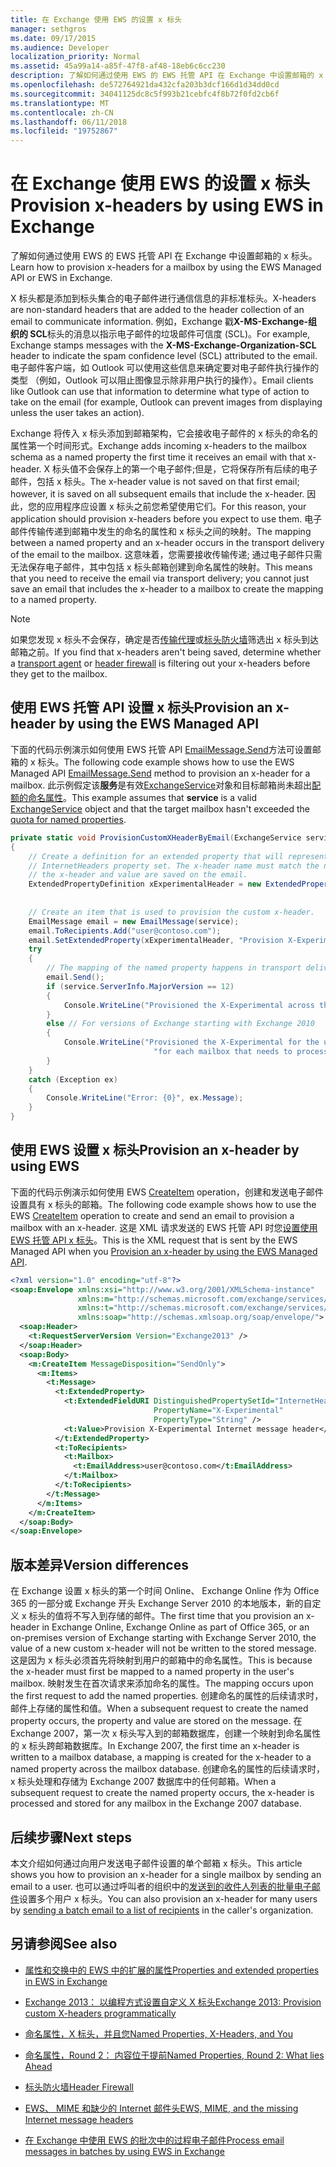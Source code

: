 ```yaml
---
title: 在 Exchange 使用 EWS 的设置 x 标头
manager: sethgros
ms.date: 09/17/2015
ms.audience: Developer
localization_priority: Normal
ms.assetid: 45a99a14-a85f-47f8-af48-18eb6c6cc230
description: 了解如何通过使用 EWS 的 EWS 托管 API 在 Exchange 中设置邮箱的 x 标头。
ms.openlocfilehash: de572764921da432cfa203b3dcf166d1d34dd0cd
ms.sourcegitcommit: 34041125dc8c5f993b21cebfc4f8b72f0fd2cb6f
ms.translationtype: MT
ms.contentlocale: zh-CN
ms.lasthandoff: 06/11/2018
ms.locfileid: "19752867"
---
```

# <a name="provision-x-headers-by-using-ews-in-exchange"></a><span data-ttu-id="355de-103">在 Exchange 使用 EWS 的设置 x 标头</span><span class="sxs-lookup"><span data-stu-id="355de-103">Provision x-headers by using EWS in Exchange</span></span>

<span data-ttu-id="355de-104">了解如何通过使用 EWS 的 EWS 托管 API 在 Exchange 中设置邮箱的 x 标头。</span><span class="sxs-lookup"><span data-stu-id="355de-104">Learn how to provision x-headers for a mailbox by using the EWS Managed API or EWS in Exchange.</span></span>
  
<span data-ttu-id="355de-105">X 标头都是添加到标头集合的电子邮件进行通信信息的非标准标头。</span><span class="sxs-lookup"><span data-stu-id="355de-105">X-headers are non-standard headers that are added to the header collection of an email to communicate information.</span></span> <span data-ttu-id="355de-106">例如，Exchange 戳**X-MS-Exchange-组织的 SCL**标头的消息以指示电子邮件的垃圾邮件可信度 (SCL)。</span><span class="sxs-lookup"><span data-stu-id="355de-106">For example, Exchange stamps messages with the **X-MS-Exchange-Organization-SCL** header to indicate the spam confidence level (SCL) attributed to the email.</span></span> <span data-ttu-id="355de-107">电子邮件客户端，如 Outlook 可以使用这些信息来确定要对电子邮件执行操作的类型 （例如，Outlook 可以阻止图像显示除非用户执行的操作）。</span><span class="sxs-lookup"><span data-stu-id="355de-107">Email clients like Outlook can use that information to determine what type of action to take on the email (for example, Outlook can prevent images from displaying unless the user takes an action).</span></span> 
  
<span data-ttu-id="355de-108">Exchange 将传入 x 标头添加到邮箱架构，它会接收电子邮件的 x 标头的命名的属性第一个时间形式。</span><span class="sxs-lookup"><span data-stu-id="355de-108">Exchange adds incoming x-headers to the mailbox schema as a named property the first time it receives an email with that x-header.</span></span> <span data-ttu-id="355de-109">X 标头值不会保存上的第一个电子邮件;但是，它将保存所有后续的电子邮件，包括 x 标头。</span><span class="sxs-lookup"><span data-stu-id="355de-109">The x-header value is not saved on that first email; however, it is saved on all subsequent emails that include the x-header.</span></span> <span data-ttu-id="355de-110">因此，您的应用程序应设置 x 标头之前您希望使用它们。</span><span class="sxs-lookup"><span data-stu-id="355de-110">For this reason, your application should provision x-headers before you expect to use them.</span></span> <span data-ttu-id="355de-111">电子邮件传输传递到邮箱中发生的命名的属性和 x 标头之间的映射。</span><span class="sxs-lookup"><span data-stu-id="355de-111">The mapping between a named property and an x-header occurs in the transport delivery of the email to the mailbox.</span></span> <span data-ttu-id="355de-112">这意味着，您需要接收传输传递; 通过电子邮件只需无法保存电子邮件，其中包括 x 标头邮箱创建到命名属性的映射。</span><span class="sxs-lookup"><span data-stu-id="355de-112">This means that you need to receive the email via transport delivery; you cannot just save an email that includes the x-header to a mailbox to create the mapping to a named property.</span></span>
  
> [!NOTE]
> <span data-ttu-id="355de-113">如果您发现 x 标头不会保存，确定是否[传输代理](http://code.msdn.microsoft.com/Exchange-2013-Build-an-32f62f5a)或[标头防火墙](http://technet.microsoft.com/en-us/library/bb232136%28v=exchg.150%29.aspx)筛选出 x 标头到达邮箱之前。</span><span class="sxs-lookup"><span data-stu-id="355de-113">If you find that x-headers aren't being saved, determine whether a [transport agent](http://code.msdn.microsoft.com/Exchange-2013-Build-an-32f62f5a) or [header firewall](http://technet.microsoft.com/en-us/library/bb232136%28v=exchg.150%29.aspx) is filtering out your x-headers before they get to the mailbox.</span></span> 
  
## <a name="provision-an-x-header-by-using-the-ews-managed-api"></a><span data-ttu-id="355de-114">使用 EWS 托管 API 设置 x 标头</span><span class="sxs-lookup"><span data-stu-id="355de-114">Provision an x-header by using the EWS Managed API</span></span>
<span data-ttu-id="355de-115"><a name="bk_example1"> </a></span><span class="sxs-lookup"><span data-stu-id="355de-115"></span></span>

<span data-ttu-id="355de-116">下面的代码示例演示如何使用 EWS 托管 API [EmailMessage.Send](http://msdn.microsoft.com/en-us/library/office/microsoft.exchange.webservices.data.emailmessage.send%28v=exchg.80%29.aspx)方法可设置邮箱的 x 标头。</span><span class="sxs-lookup"><span data-stu-id="355de-116">The following code example shows how to use the EWS Managed API [EmailMessage.Send](http://msdn.microsoft.com/en-us/library/office/microsoft.exchange.webservices.data.emailmessage.send%28v=exchg.80%29.aspx) method to provision an x-header for a mailbox.</span></span> <span data-ttu-id="355de-117">此示例假定该**服务**是有效[ExchangeService](http://msdn.microsoft.com/en-us/library/microsoft.exchange.webservices.data.exchangeservice%28v=exchg.80%29.aspx)对象和目标邮箱尚未超出[配额的命名属性](http://technet.microsoft.com/en-us/library/bb851492%28v=EXCHG.80%29.aspx)。</span><span class="sxs-lookup"><span data-stu-id="355de-117">This example assumes that **service** is a valid [ExchangeService](http://msdn.microsoft.com/en-us/library/microsoft.exchange.webservices.data.exchangeservice%28v=exchg.80%29.aspx) object and that the target mailbox hasn't exceeded the [quota for named properties](http://technet.microsoft.com/en-us/library/bb851492%28v=EXCHG.80%29.aspx).</span></span>
  
```cs
private static void ProvisionCustomXHeaderByEmail(ExchangeService service)
{
    // Create a definition for an extended property that will represent a custom x-header. X-headers must be created in the
    // InternetHeaders property set. The x-header name must match the name of the x-header sent in the subsequent emails so
    // the x-header and value are saved on the email.
    ExtendedPropertyDefinition xExperimentalHeader = new ExtendedPropertyDefinition(DefaultExtendedPropertySet.InternetHeaders,
                                                                                            "X-Experimental",
                                                                                            MapiPropertyType.String);
    // Create an item that is used to provision the custom x-header.
    EmailMessage email = new EmailMessage(service);
    email.ToRecipients.Add("user@contoso.com");
    email.SetExtendedProperty(xExperimentalHeader, "Provision X-Experimental Internet message header");
    try
    {
        // The mapping of the named property happens in transport delivery.
        email.Send();
        if (service.ServerInfo.MajorVersion == 12)
        {
            Console.WriteLine("Provisioned the X-Experimental across the mailbox database that hosts the user's mailbox.");
        }
        else // For versions of Exchange starting with Exchange 2010
        {
            Console.WriteLine("Provisioned the X-Experimental for the user's mailbox. You will need to run this " +
                                "for each mailbox that needs to process this x-header.");
        }
    }
    catch (Exception ex)
    {
        Console.WriteLine("Error: {0}", ex.Message);
    }
}
```

## <a name="provision-an-x-header-by-using-ews"></a><span data-ttu-id="355de-118">使用 EWS 设置 x 标头</span><span class="sxs-lookup"><span data-stu-id="355de-118">Provision an x-header by using EWS</span></span>
<span data-ttu-id="355de-119"><a name="bk_example1"> </a></span><span class="sxs-lookup"><span data-stu-id="355de-119"></span></span>

<span data-ttu-id="355de-120">下面的代码示例演示如何使用 EWS [CreateItem](http://msdn.microsoft.com/library/78a52120-f1d0-4ed7-8748-436e554f75b6%28Office.15%29.aspx) operation，创建和发送电子邮件设置具有 x 标头的邮箱。</span><span class="sxs-lookup"><span data-stu-id="355de-120">The following code example shows how to use the EWS [CreateItem](http://msdn.microsoft.com/library/78a52120-f1d0-4ed7-8748-436e554f75b6%28Office.15%29.aspx) operation to create and send an email to provision a mailbox with an x-header.</span></span> <span data-ttu-id="355de-121">这是 XML 请求发送的 EWS 托管 API 时您[设置使用 EWS 托管 API x 标头](#bk_example1)。</span><span class="sxs-lookup"><span data-stu-id="355de-121">This is the XML request that is sent by the EWS Managed API when you [Provision an x-header by using the EWS Managed API](#bk_example1).</span></span>
  
```XML
<?xml version="1.0" encoding="utf-8"?>
<soap:Envelope xmlns:xsi="http://www.w3.org/2001/XMLSchema-instance"
               xmlns:m="http://schemas.microsoft.com/exchange/services/2006/messages"
               xmlns:t="http://schemas.microsoft.com/exchange/services/2006/types"
               xmlns:soap="http://schemas.xmlsoap.org/soap/envelope/">
  <soap:Header>
    <t:RequestServerVersion Version="Exchange2013" />
  </soap:Header>
  <soap:Body>
    <m:CreateItem MessageDisposition="SendOnly">
      <m:Items>
        <t:Message>
          <t:ExtendedProperty>
            <t:ExtendedFieldURI DistinguishedPropertySetId="InternetHeaders"
                                PropertyName="X-Experimental"
                                PropertyType="String" />
            <t:Value>Provision X-Experimental Internet message header</t:Value>
          </t:ExtendedProperty>
          <t:ToRecipients>
            <t:Mailbox>
              <t:EmailAddress>user@contoso.com</t:EmailAddress>
            </t:Mailbox>
          </t:ToRecipients>
        </t:Message>
      </m:Items>
    </m:CreateItem>
  </soap:Body>
</soap:Envelope>

```

## <a name="version-differences"></a><span data-ttu-id="355de-122">版本差异</span><span class="sxs-lookup"><span data-stu-id="355de-122">Version differences</span></span>
<span data-ttu-id="355de-123"><a name="bk_example1"> </a></span><span class="sxs-lookup"><span data-stu-id="355de-123"></span></span>

<span data-ttu-id="355de-124">在 Exchange 设置 x 标头的第一个时间 Online、 Exchange Online 作为 Office 365 的一部分或 Exchange 开头 Exchange Server 2010 的本地版本，新的自定义 x 标头的值将不写入到存储的邮件。</span><span class="sxs-lookup"><span data-stu-id="355de-124">The first time that you provision an x-header in Exchange Online, Exchange Online as part of Office 365, or an on-premises version of Exchange starting with Exchange Server 2010, the value of a new custom x-header will not be written to the stored message.</span></span> <span data-ttu-id="355de-125">这是因为 x 标头必须首先将映射到用户的邮箱中的命名属性。</span><span class="sxs-lookup"><span data-stu-id="355de-125">This is because the x-header must first be mapped to a named property in the user's mailbox.</span></span> <span data-ttu-id="355de-126">映射发生在首次请求来添加命名的属性。</span><span class="sxs-lookup"><span data-stu-id="355de-126">The mapping occurs upon the first request to add the named properties.</span></span> <span data-ttu-id="355de-127">创建命名的属性的后续请求时，邮件上存储的属性和值。</span><span class="sxs-lookup"><span data-stu-id="355de-127">When a subsequent request to create the named property occurs, the property and value are stored on the message.</span></span> <span data-ttu-id="355de-128">在 Exchange 2007，第一次 x 标头写入到的邮箱数据库，创建一个映射到命名属性的 x 标头跨邮箱数据库。</span><span class="sxs-lookup"><span data-stu-id="355de-128">In Exchange 2007, the first time an x-header is written to a mailbox database, a mapping is created for the x-header to a named property across the mailbox database.</span></span> <span data-ttu-id="355de-129">创建命名的属性的后续请求时，x 标头处理和存储为 Exchange 2007 数据库中的任何邮箱。</span><span class="sxs-lookup"><span data-stu-id="355de-129">When a subsequent request to create the named property occurs, the x-header is processed and stored for any mailbox in the Exchange 2007 database.</span></span>
  
## <a name="next-steps"></a><span data-ttu-id="355de-130">后续步骤</span><span class="sxs-lookup"><span data-stu-id="355de-130">Next steps</span></span>
<span data-ttu-id="355de-131"><a name="bk_example1"> </a></span><span class="sxs-lookup"><span data-stu-id="355de-131"></span></span>

<span data-ttu-id="355de-132">本文介绍如何通过向用户发送电子邮件设置的单个邮箱 x 标头。</span><span class="sxs-lookup"><span data-stu-id="355de-132">This article shows you how to provision an x-header for a single mailbox by sending an email to a user.</span></span> <span data-ttu-id="355de-133">也可以通过呼叫者的组织中的[发送到的收件人列表的批量电子邮件](how-to-process-email-messages-in-batches-by-using-ews-in-exchange.md)设置多个用户 x 标头。</span><span class="sxs-lookup"><span data-stu-id="355de-133">You can also provision an x-header for many users by [sending a batch email to a list of recipients](how-to-process-email-messages-in-batches-by-using-ews-in-exchange.md) in the caller's organization.</span></span> 
  
## <a name="see-also"></a><span data-ttu-id="355de-134">另请参阅</span><span class="sxs-lookup"><span data-stu-id="355de-134">See also</span></span>


- [<span data-ttu-id="355de-135">属性和交换中的 EWS 中的扩展的属性</span><span class="sxs-lookup"><span data-stu-id="355de-135">Properties and extended properties in EWS in Exchange</span></span>](properties-and-extended-properties-in-ews-in-exchange.md)
    
- [<span data-ttu-id="355de-136">Exchange 2013： 以编程方式设置自定义 X 标头</span><span class="sxs-lookup"><span data-stu-id="355de-136">Exchange 2013: Provision custom X-headers programmatically</span></span>](http://code.msdn.microsoft.com/exchange/Exchange-2013-Provision-d4ef5719)
    
- [<span data-ttu-id="355de-137">命名属性，X 标头，并且您</span><span class="sxs-lookup"><span data-stu-id="355de-137">Named Properties, X-Headers, and You</span></span>](http://blogs.technet.com/b/exchange/archive/2009/04/06/3407221.aspx)
    
- [<span data-ttu-id="355de-138">命名属性，Round 2： 内容位于提前</span><span class="sxs-lookup"><span data-stu-id="355de-138">Named Properties, Round 2: What lies Ahead</span></span>](http://blogs.technet.com/b/exchange/archive/2009/06/12/3407672.aspx)
    
- [<span data-ttu-id="355de-139">标头防火墙</span><span class="sxs-lookup"><span data-stu-id="355de-139">Header Firewall</span></span>](http://technet.microsoft.com/en-us/library/bb232136%28v=exchg.150%29.aspx)
    
- [<span data-ttu-id="355de-140">EWS、 MIME 和缺少的 Internet 邮件头</span><span class="sxs-lookup"><span data-stu-id="355de-140">EWS, MIME, and the missing Internet message headers</span></span>](http://msdn.microsoft.com/library/office/hh545614%28v=exchg.140%29.aspx)
    
- [<span data-ttu-id="355de-141">在 Exchange 中使用 EWS 的批次中的过程电子邮件</span><span class="sxs-lookup"><span data-stu-id="355de-141">Process email messages in batches by using EWS in Exchange</span></span>](how-to-process-email-messages-in-batches-by-using-ews-in-exchange.md)
    

